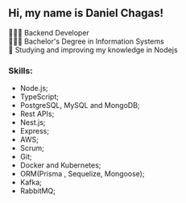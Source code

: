 ## Hi, my name is Daniel Chagas!

👩🏾‍💻 Backend Developer <br>
👨🏾‍🎓 Bachelor's Degree in Information Systems <br>
🧠 Studying and improving my knowledge in Nodejs

### Skills:
- Node.js;
- TypeScript;
- PostgreSQL, MySQL and MongoDB;
- Rest APIs;
- Nest.js;
- Express;
- AWS;
- Scrum;
- Git;
- Docker and Kubernetes;
- ORM(Prisma , Sequelize, Mongoose);
- Kafka;
- RabbitMQ;
